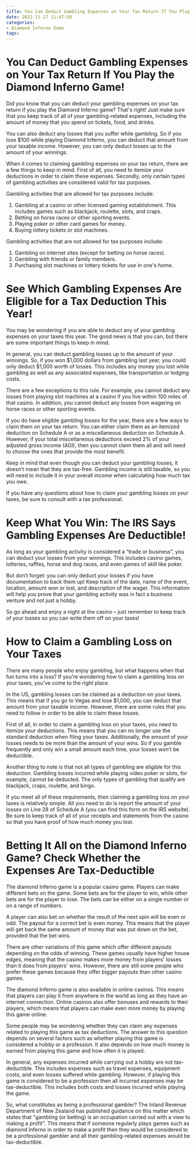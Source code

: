 ```yaml
---
title: You Can Deduct Gambling Expenses on Your Tax Return If You Play the Diamond Inferno Game!
date: 2022-11-17 11:47:58
categories:
- Diamond Inferno Game
tags:
---
```



#  You Can Deduct Gambling Expenses on Your Tax Return If You Play the Diamond Inferno Game!

Did you know that you can deduct your gambling expenses on your tax return if you play the Diamond Inferno game? That's right! Just make sure that you keep track of all of your gambling-related expenses, including the amount of money that you spend on tickets, food, and drinks.

You can also deduct any losses that you suffer while gambling. So if you lose $100 while playing Diamond Inferno, you can deduct that amount from your taxable income. However, you can only deduct losses up to the amount of your winnings.

When it comes to claiming gambling expenses on your tax return, there are a few things to keep in mind. First of all, you need to itemize your deductions in order to claim these expenses. Secondly, only certain types of gambling activities are considered valid for tax purposes.

Gambling activities that are allowed for tax purposes include:

1) Gambling at a casino or other licensed gaming establishment. This includes games such as blackjack, roulette, slots, and craps.
2) Betting on horse races or other sporting events.
3) Playing poker or other card games for money.
4) Buying lottery tickets or slot machines.

Gambling activities that are not allowed for tax purposes include:

1) Gambling on internet sites (except for betting on horse races).
2) Gambling with friends or family members.
3) Purchasing slot machines or lottery tickets for use in one's home.

#  See Which Gambling Expenses Are Eligible for a Tax Deduction This Year!

You may be wondering if you are able to deduct any of your gambling expenses on your taxes this year. The good news is that you can, but there are some important things to keep in mind.

In general, you can deduct gambling losses up to the amount of your winnings. So, if you won $1,000 dollars from gambling last year, you could only deduct $1,000 worth of losses. This includes any money you lost while gambling as well as any associated expenses, like transportation or lodging costs.

There are a few exceptions to this rule. For example, you cannot deduct any losses from playing slot machines at a casino if you live within 100 miles of that casino. In addition, you cannot deduct any losses from wagering on horse races or other sporting events.

If you do have eligible gambling losses for the year, there are a few ways to claim them on your tax return. You can either claim them as an itemized deduction on Schedule A or as a miscellaneous deduction on Schedule A. However, if your total miscellaneous deductions exceed 2% of your adjusted gross income (AGI), then you cannot claim them all and will need to choose the ones that provide the most benefit.

Keep in mind that even though you can deduct your gambling losses, it doesn’t mean that they are tax-free. Gambling income is still taxable, so you will need to include it in your overall income when calculating how much tax you owe.

If you have any questions about how to claim your gambling losses on your taxes, be sure to consult with a tax professional.

#  Keep What You Win: The IRS Says Gambling Expenses Are Deductible!

As long as your gambling activity is considered a “trade or business”, you can deduct your losses from your winnings. This includes casino games, lotteries, raffles, horse and dog races, and even games of skill like poker.

But don’t forget: you can only deduct your losses if you have documentation to back them up! Keep track of the date, name of the event, location, amount won or lost, and description of the wager. This information will help you prove that your gambling activity was in fact a business venture and not just a hobby.

So go ahead and enjoy a night at the casino – just remember to keep track of your losses so you can write them off on your taxes!

#  How to Claim a Gambling Loss on Your Taxes

There are many people who enjoy gambling, but what happens when that fun turns into a loss? If you’re wondering how to claim a gambling loss on your taxes, you’ve come to the right place.

In the US, gambling losses can be claimed as a deduction on your taxes. This means that if you go to Vegas and lose $1,000, you can deduct that amount from your taxable income. However, there are some rules that you need to follow in order to be able to claim these losses.

First of all, in order to claim a gambling loss on your taxes, you need to itemize your deductions. This means that you can no longer use the standard deduction when filing your taxes. Additionally, the amount of your losses needs to be more than the amount of your wins. So if you gamble frequently and only win a small amount each time, your losses won’t be deductible.

Another thing to note is that not all types of gambling are eligible for this deduction. Gambling losses incurred while playing video poker or slots, for example, cannot be deducted. The only types of gambling that qualify are blackjack, craps, roulette, and bingo.

If you meet all of these requirements, then claiming a gambling loss on your taxes is relatively simple. All you need to do is report the amount of your losses on Line 28 of Schedule A (you can find this form on the IRS website). Be sure to keep track of all of your receipts and statements from the casino so that you have proof of how much money you lost.

#  Betting It All on the Diamond Inferno Game? Check Whether the Expenses Are Tax-Deductible

The diamond Inferno game is a popular casino game. Players can make different bets on the game. Some bets are for the player to win, while other bets are for the player to lose. The bets can be either on a single number or on a range of numbers.

A player can also bet on whether the result of the next spin will be even or odd. The payout for a correct bet is even money. This means that the player will get back the same amount of money that was put down on the bet, provided that the bet wins.

There are other variations of this game which offer different payouts depending on the odds of winning. These games usually have higher house edges, meaning that the casino makes more money from players' losses than it does from players' wins. However, there are still some people who prefer these games because they offer bigger payouts than other casino games.

The diamond Inferno game is also available in online casinos. This means that players can play it from anywhere in the world as long as they have an internet connection. Online casinos also offer bonuses and rewards to their players, which means that players can make even more money by playing this game online.

Some people may be wondering whether they can claim any expenses related to playing this game as tax deductions. The answer to this question depends on several factors such as whether playing this game is considered a hobby or a profession. It also depends on how much money is earned from playing this game and how often it is played.

In general, any expenses incurred while carrying out a hobby are not tax-deductible. This includes expenses such as travel expenses, equipment costs, and even losses suffered while gambling. However, if playing this game is considered to be a profession then all incurred expenses may be tax-deductible. This includes both costs and losses incurred while playing the game.

So, what constitutes as being a professional gambler? The Inland Revenue Department of New Zealand has published guidance on this matter which states that "gambling (or betting) is an occupation carried out with a view to making a profit". This means that if someone regularly plays games such as diamond Inferno in order to make a profit then they would be considered to be a professional gambler and all their gambling-related expenses would be tax-deductible.